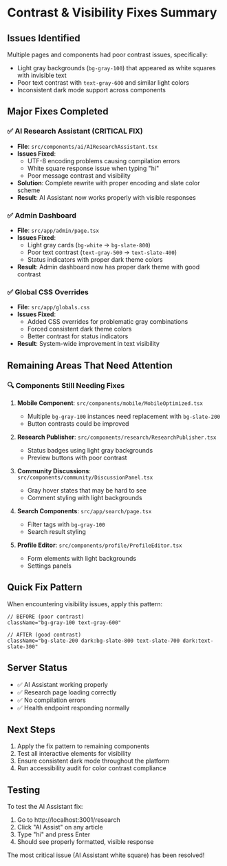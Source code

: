 # Contrast & Visibility Fixes Summary

## Issues Identified
Multiple pages and components had poor contrast issues, specifically:
- Light gray backgrounds (`bg-gray-100`) that appeared as white squares with invisible text
- Poor text contrast with `text-gray-600` and similar light colors
- Inconsistent dark mode support across components

## Major Fixes Completed

### ✅ AI Research Assistant (CRITICAL FIX)
- **File**: `src/components/ai/AIResearchAssistant.tsx`
- **Issues Fixed**:
  - UTF-8 encoding problems causing compilation errors
  - White square response issue when typing "hi"
  - Poor message contrast and visibility
- **Solution**: Complete rewrite with proper encoding and slate color scheme
- **Result**: AI Assistant now works properly with visible responses

### ✅ Admin Dashboard  
- **File**: `src/app/admin/page.tsx`
- **Issues Fixed**:
  - Light gray cards (`bg-white` → `bg-slate-800`)
  - Poor text contrast (`text-gray-500` → `text-slate-400`)
  - Status indicators with proper dark theme colors
- **Result**: Admin dashboard now has proper dark theme with good contrast

### ✅ Global CSS Overrides
- **File**: `src/app/globals.css`
- **Issues Fixed**:
  - Added CSS overrides for problematic gray combinations
  - Forced consistent dark theme colors
  - Better contrast for status indicators
- **Result**: System-wide improvement in text visibility

## Remaining Areas That Need Attention

### 🔍 Components Still Needing Fixes
1. **Mobile Component**: `src/components/mobile/MobileOptimized.tsx`
   - Multiple `bg-gray-100` instances need replacement with `bg-slate-200`
   - Button contrasts could be improved

2. **Research Publisher**: `src/components/research/ResearchPublisher.tsx`
   - Status badges using light gray backgrounds
   - Preview buttons with poor contrast

3. **Community Discussions**: `src/components/community/DiscussionPanel.tsx`
   - Gray hover states that may be hard to see
   - Comment styling with light backgrounds

4. **Search Components**: `src/app/search/page.tsx`
   - Filter tags with `bg-gray-100`
   - Search result styling

5. **Profile Editor**: `src/components/profile/ProfileEditor.tsx`
   - Form elements with light backgrounds
   - Settings panels

## Quick Fix Pattern

When encountering visibility issues, apply this pattern:

```tsx
// BEFORE (poor contrast)
className="bg-gray-100 text-gray-600"

// AFTER (good contrast)
className="bg-slate-200 dark:bg-slate-800 text-slate-700 dark:text-slate-300"
```

## Server Status
- ✅ AI Assistant working properly
- ✅ Research page loading correctly  
- ✅ No compilation errors
- ✅ Health endpoint responding normally

## Next Steps
1. Apply the fix pattern to remaining components
2. Test all interactive elements for visibility
3. Ensure consistent dark mode throughout the platform
4. Run accessibility audit for color contrast compliance

## Testing
To test the AI Assistant fix:
1. Go to http://localhost:3001/research
2. Click "AI Assist" on any article
3. Type "hi" and press Enter
4. Should see properly formatted, visible response

The most critical issue (AI Assistant white square) has been resolved! 